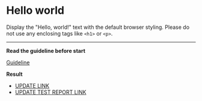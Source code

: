 # Hello world

Display the "Hello, world!" text with the default browser styling. Please do not
use any enclosing tags like `<h1>` or `<p>`.
___

**Read the guideline before start**

[Guideline](https://mate-academy.github.io/layout_task-guideline/)

**Result**

- [UPDATE LINK](https://drop777.github.io/layout_hello-world/) <br>
- [UPDATE TEST REPORT LINK](https://drop777.github.io/layout_hello-world/report/html_report/)
